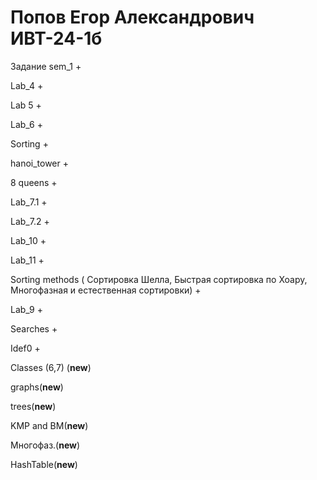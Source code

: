 # Попов Егор Александрович ИВТ-24-1б
Задание	
sem_1	+

Lab_4	+

Lab 5 + 

Lab_6	+

Sorting	+

hanoi_tower +

8 queens	+

Lab_7.1	+

Lab_7.2	+

Lab_10	+

Lab_11 +

Sorting methods ( Сортировка Шелла, Быстрая сортировка по Хоару, Многофазная и естественная сортировки) +

Lab_9 +

Searches + 

Idef0 +

Classes (6,7) (**new**)

graphs(**new**) 

trees(**new**)

KMP and BM(**new**)

Многофаз.(**new**)

HashTable(**new**)


